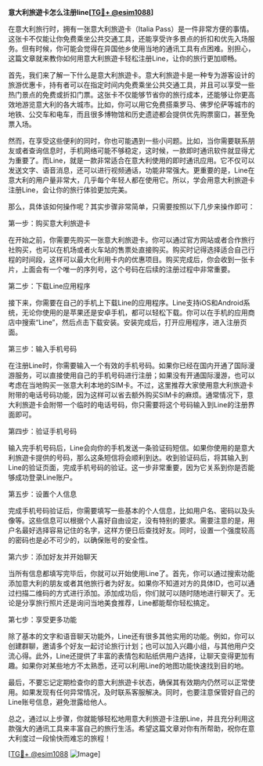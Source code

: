 **意大利旅遊卡怎么注册line[[TG💪+ @esim1088](https://t.me/s/esim1088)]**

在意大利旅行时，拥有一张意大利旅遊卡（Italia Pass）是一件非常方便的事情。这张卡不仅能让你免费乘坐公共交通工具，还能享受许多景点的折扣和优先入场服务。但有时候，你可能会觉得在异国他乡使用当地的通讯工具有点困难。别担心，这篇文章就来教你如何用意大利旅遊卡轻松注册Line，让你的旅行更加顺畅。

首先，我们来了解一下什么是意大利旅遊卡。意大利旅遊卡是一种专为游客设计的旅游优惠卡，持有者可以在指定时间内免费乘坐公共交通工具，并且可以享受一些热门景点的免费或折扣门票。这张卡不仅能够节省你的旅行成本，还能够让你更高效地游览意大利的各大城市。比如，你可以用它免费搭乘罗马、佛罗伦萨等城市的地铁、公交车和电车，而且很多博物馆和历史遗迹都会提供优先购票窗口，甚至免票入场。

然而，在享受这些便利的同时，你也可能遇到一些小问题。比如，当你需要联系朋友或者查询信息时，手机网络可能不够稳定，这时候，一款即时通讯软件就显得尤为重要了。而Line，就是一款非常适合在意大利使用的即时通讯应用。它不仅可以发送文字、语音消息，还可以进行视频通话，功能非常强大。更重要的是，Line在意大利的用户量非常大，几乎每个年轻人都在使用它。所以，学会用意大利旅遊卡注册Line，会让你的旅行体验更加完美。

那么，具体该如何操作呢？其实步骤非常简单，只需要按照以下几步来操作即可：

第一步：购买意大利旅遊卡

在开始之前，你需要先购买一张意大利旅遊卡。你可以通过官方网站或者合作旅行社购买，也可以在机场或者火车站的售票处直接购买。购买时记得选择适合自己行程的时间段，这样可以最大化利用卡内的优惠项目。购买完成后，你会收到一张卡片，上面会有一个唯一的序列号，这个号码在后续的注册过程中非常重要。

第二步：下载Line应用程序

接下来，你需要在自己的手机上下载Line的应用程序。Line支持iOS和Android系统，无论你使用的是苹果还是安卓手机，都可以轻松下载。你可以在手机的应用商店中搜索“Line”，然后点击下载安装。安装完成后，打开应用程序，进入注册页面。

第三步：输入手机号码

在注册Line时，你需要输入一个有效的手机号码。如果你已经在国内开通了国际漫游服务，可以直接使用自己的手机号码进行注册；如果没有开通国际漫游，也可以考虑在当地购买一张意大利本地的SIM卡。不过，这里推荐大家使用意大利旅遊卡附带的电话号码功能，因为这样可以省去额外购买SIM卡的麻烦。通常情况下，意大利旅遊卡会附带一个临时的电话号码，你只需要将这个号码输入到Line的注册界面即可。

第四步：验证手机号码

输入完手机号码后，Line会向你的手机发送一条验证码短信。如果你使用的是意大利旅遊卡提供的号码，那么这条短信将会顺利到达。收到验证码后，将其输入到Line的验证页面，完成手机号码的验证。这一步非常重要，因为它关系到你是否能够成功登录Line账户。

第五步：设置个人信息

完成手机号码验证后，你需要填写一些基本的个人信息，比如用户名、密码以及头像等。这些信息可以根据个人喜好自由设定，没有特别的要求。需要注意的是，用户名最好选择容易记住的名字，这样方便日后查找好友。同时，设置一个强度较高的密码也是必不可少的，以确保账号的安全性。

第六步：添加好友并开始聊天

当所有信息都填写完毕后，你就可以开始使用Line了。首先，你可以通过搜索功能添加意大利的朋友或者其他旅行者为好友。如果你不知道对方的具体ID，也可以通过扫描二维码的方式进行添加。添加成功后，你们就可以随时随地进行聊天了。无论是分享旅行照片还是询问当地美食推荐，Line都能帮你轻松搞定。

第七步：享受更多功能

除了基本的文字和语音聊天功能外，Line还有很多其他实用的功能。例如，你可以创建群聊，邀请多个好友一起讨论旅行计划；也可以加入兴趣小组，与其他用户交流心得。此外，Line还提供了丰富的表情包和贴纸供用户选择，让聊天变得更加有趣。如果你对某些地方不太熟悉，还可以利用Line的地图功能快速找到目的地。

最后，不要忘记定期检查你的意大利旅遊卡状态，确保其有效期内仍然可以正常使用。如果发现有任何异常情况，及时联系客服解决。同时，也要注意保管好自己的Line账号信息，避免泄露给他人。

总之，通过以上步骤，你就能够轻松地用意大利旅遊卡注册Line，并且充分利用这款强大的通讯工具来丰富自己的旅行生活。希望这篇文章对你有所帮助，祝你在意大利度过一段愉快而难忘的旅程！

[[TG💪+ @esim1088](https://t.me/s/esim1088) ![Image](https://i.postimg.cc/4NQfJmqS/Snipaste-2025-05-13-00-14-12.png)]